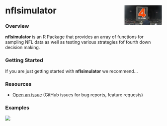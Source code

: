 # nflsimulator <img src="man/figures/4thdownlogo.jpg" align="right" width = "120" />

### Overview
**nflsimulator** is an R Package that provides an array of functions for sampling NFL data as well as testing various strategies fof fourth down decision making. 


### Getting Started

If you are just getting started with **nflsimulator** we recommend...

### Resources

* [Open an issue](https://github.com/stan-dev/bayesplot/issues) (GitHub issues for bug reports, feature requests)

### Examples 

<img src="man/figures/NYT_Bot.jpg" width = 50% />

